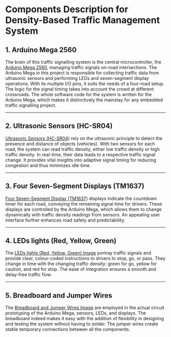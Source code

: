# Components Description for Density-Based Traffic Management System

## 1. Arduino Mega 2560
The brain of this traffic signalling system is the central microcontroller, the [Arduino Mega 2560](./Arduino_Mega_2560.png), managing traffic signals on-road intersections. The Arduino Mega in this project is responsible for collecting traffic data from ultrasonic sensors and performing LEDs and seven-segment display operations. With its multiple I/O pins, it suits the needs of a four-road setup. The logic for the signal timing takes into account the crowd at different crossroads. The whole software code for the system is written for the Arduino Mega, which makes it distinctively the mainstay for any embedded traffic signalling project. 

---

## 2. Ultrasonic Sensors (HC-SR04)
[Ultrasonic Sensors (HC-SR04)](./Ultrasonic_Sensors_(HC-SR04).png) rely on the ultrasonic principle to detect the presence and distance of objects (vehicles). With two sensors for each road, the system can read traffic density, either low traffic density or high traffic density. In real-time, their data leads to a respective traffic signal change. It provides vital insights into adaptive signal timing for reducing congestion and thus minimizes idle time.

---

## 3. Four Seven-Segment Displays (TM1637)
[Four Seven-Segment Display (TM1637)](./Four_Seven_Segment_Displays_(TM1637).png) displays indicate the countdown timer for each road, conveying the remaining signal time for drivers. These displays are controlled by the Arduino Mega, which allows them to change dynamically with traffic density readings from sensors. An appealing user interface further enhances road safety and predictability.

---

## 4. LEDs lights (Red, Yellow, Green)
The [LEDs lights (Red, Yellow, Green) Image](./LED_Lights_(Red,Green,Yellow).png) portray traffic signals and provide clear, colour-coded instructions to drivers to stop, go, or pass. They change in time with the changing traffic density: green for go, yellow for caution, and red for stop. The ease of integration ensures a smooth and delay-free traffic flow.

---

## 5. Breadboard and Jumper Wires
The [Breadboard and Jumper Wires Image](./Breadboard-and-Jumper_Wires.png) are employed in the actual circuit prototyping of the Arduino Mega, sensors, LEDs, and displays. The breadboard indeed makes it easy with the addition of flexibility in designing and testing the system without having to solder. The jumper wires create stable temporary connections between all the components.
